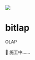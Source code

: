 
[![](https://jitpack.io/v/bitlap/bitlap.svg)](https://jitpack.io/#bitlap/bitlap)

# bitlap
OLAP

🚧 施工中......
